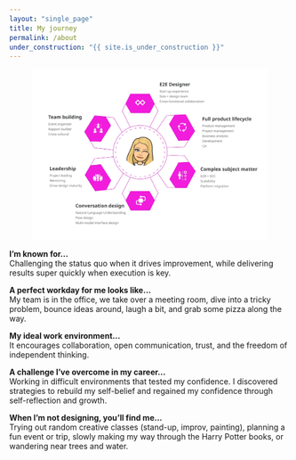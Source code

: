 ```yaml
---
layout: "single_page"
title: My journey
permalink: /about
under_construction: "{{ site.is_under_construction }}"
---
```



<!-- <p>I'm particularly excited about Remote's design principle of "Insights over intuition". It truly aligns with my values and the kind of designer I aspire to be.</p> -->

<figure>
<img src="/assets/uploads/about.webp" width="780px" alt="About Anna infographic">
</figure>

<p><b>I’m known for...</b>
<br>Challenging the status quo when it drives improvement, while delivering results super quickly when execution is key.</p>
<p><b>A perfect workday for me looks like...</b>
<br>My team is in the office, we take over a meeting room, dive into a tricky problem, bounce ideas around, laugh a bit, and grab some pizza along the way.</p>
<p><b>My ideal work environment...</b>
<br>It encourages collaboration, open communication, trust, and the freedom of independent thinking.</p>
<p><b>A challenge I’ve overcome in my career...</b>
<br>Working in difficult environments that tested my confidence. I discovered strategies to rebuild my self-belief and regained my confidence through self-reflection and growth.</p>
<p><b>When I’m not designing, you’ll find me...</b>
<br>Trying out random creative classes (stand-up, improv, painting), planning a fun event or trip, slowly making my way through the Harry Potter books, or wandering near trees and water.</p>

